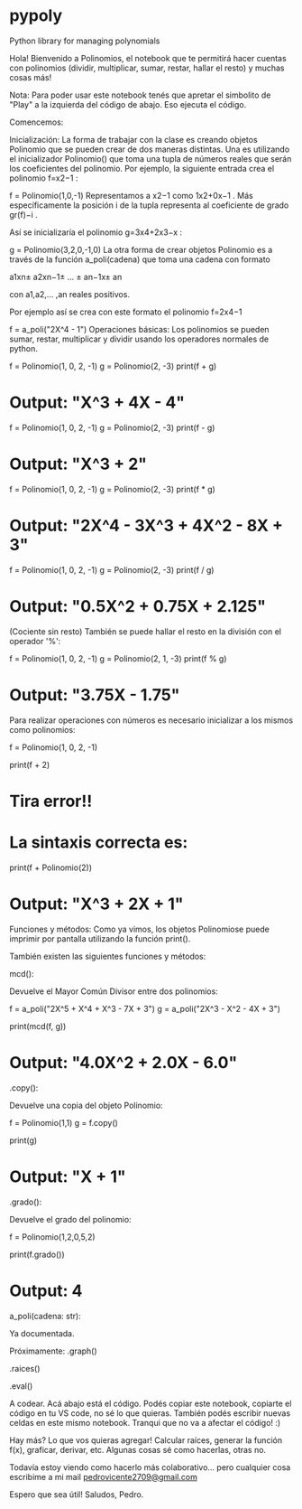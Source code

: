 # pypoly
Python library for managing polynomials

Hola! Bienvenido a Polinomios, el notebook que te permitirá hacer cuentas con polinomios (dividir, multiplicar, sumar, restar, hallar el resto) y muchas cosas más!

Nota: Para poder usar este notebook tenés que apretar el simbolito de "Play" a la izquierda del código de abajo. Eso ejecuta el código.

Comencemos:

Inicialización:
La forma de trabajar con la clase es creando objetos Polinomio que se pueden crear de dos maneras distintas. Una es utilizando el inicializador Polinomio() que toma una tupla de números reales que serán los coeficientes del polinomio. Por ejemplo, la siguiente entrada crea el polinomio  f=x2−1 :

f = Polinomio(1,0,-1)
Representamos a  x2−1  como  1x2+0x−1 . Más específicamente la posición  i  de la tupla representa al coeficiente de grado  gr(f)−i .

Así se inicializaría el polinomio  g=3x4+2x3−x :

g = Polinomio(3,2,0,-1,0)
La otra forma de crear objetos Polinomio es a través de la función a_poli(cadena) que toma una cadena con formato

a1xn± a2xn−1± … ± an−1x± an 

con  a1,a2,… ,an  reales positivos.

Por ejemplo así se crea con este formato el polinomio  f=2x4−1 

f = a_poli("2X^4 - 1")
Operaciones básicas:
Los polinomios se pueden sumar, restar, multiplicar y dividir usando los operadores normales de python.

f = Polinomio(1, 0, 2, -1)
g = Polinomio(2, -3)
print(f + g)

# Output: "X^3 + 4X - 4"
f = Polinomio(1, 0, 2, -1)
g = Polinomio(2, -3)
print(f - g)

# Output: "X^3 + 2"
f = Polinomio(1, 0, 2, -1)
g = Polinomio(2, -3)
print(f * g)

# Output: "2X^4 - 3X^3 + 4X^2 - 8X + 3"
f = Polinomio(1, 0, 2, -1)
g = Polinomio(2, -3)
print(f / g)

# Output: "0.5X^2 + 0.75X + 2.125"
(Cociente sin resto)
También se puede hallar el resto en la división con el operador '%':

f = Polinomio(1, 0, 2, -1)
g = Polinomio(2, 1, -3)
print(f % g)

# Output: "3.75X - 1.75"
Para realizar operaciones con números es necesario inicializar a los mismos como polinomios:

f = Polinomio(1, 0, 2, -1)

print(f + 2)

# Tira error!!

# La sintaxis correcta es:

print(f + Polinomio(2))

# Output: "X^3 + 2X + 1"
Funciones y métodos:
Como ya vimos, los objetos Polinomiose puede imprimir por pantalla utilizando la función print().

También existen las siguientes funciones y métodos:

mcd():

Devuelve el Mayor Común Divisor entre dos polinomios:

f = a_poli("2X^5 + X^4 + X^3 - 7X + 3")
g = a_poli("2X^3 - X^2 - 4X + 3")

print(mcd(f, g))

# Output: "4.0X^2 + 2.0X - 6.0"
.copy():

Devuelve una copia del objeto Polinomio:

f = Polinomio(1,1)
g = f.copy()

print(g)

# Output: "X + 1"
.grado():

Devuelve el grado del polinomio:

f = Polinomio(1,2,0,5,2)

print(f.grado())

# Output: 4
a_poli(cadena: str):

Ya documentada.

Próximamente:
.graph()

.raices()

.eval()

A codear.
Acá abajo está el código. Podés copiar este notebook, copiarte el código en tu VS code, no sé lo que quieras. También podés escribir nuevas celdas en este mismo notebook. Tranqui que no va a afectar el código! :)

Hay más?
Lo que vos quieras agregar! Calcular raíces, generar la función f(x), graficar, derivar, etc. Algunas cosas sé como hacerlas, otras no.

Todavía estoy viendo como hacerlo más colaborativo... pero cualquier cosa escribime a mi mail pedrovicente2709@gmail.com

Espero que sea útil! Saludos, Pedro.
